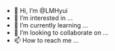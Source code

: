 - 👋 Hi, I’m @LMHyui
- 👀 I’m interested in ...
- 🌱 I’m currently learning ...
- 💞️ I’m looking to collaborate on ...
- 📫 How to reach me ...

<!---
LMHyui/LMHyui is a ✨ special ✨ repository because its `README.md` (this file) appears on your GitHub profile.
You can click the Preview link to take a look at your changes.
--->
